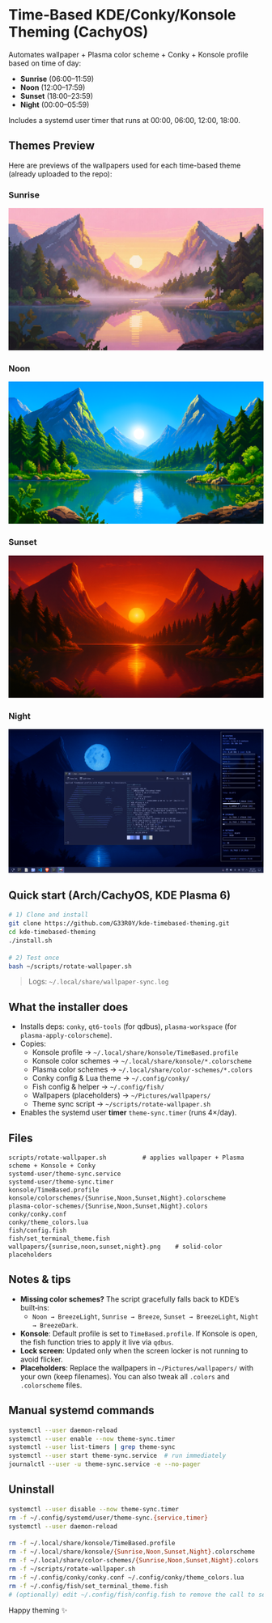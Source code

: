 # Time‑Based KDE/Conky/Konsole Theming (CachyOS)

Automates wallpaper + Plasma color scheme + Conky + Konsole profile based on time of day:
- **Sunrise** (06:00–11:59)
- **Noon** (12:00–17:59)
- **Sunset** (18:00–23:59)
- **Night** (00:00–05:59)

Includes a systemd user timer that runs at 00:00, 06:00, 12:00, 18:00.

## Themes Preview

Here are previews of the wallpapers used for each time-based theme (already uploaded to the repo):

### Sunrise
![Sunrise Wallpaper](wallpapers/sunrise.png)

### Noon
![Noon Wallpaper](wallpapers/noon.png)

### Sunset
![Sunset Wallpaper](wallpapers/sunset.png)

### Night
![Night Wallpaper](wallpapers/night_example.png)

## Quick start (Arch/CachyOS, KDE Plasma 6)

```bash
# 1) Clone and install
git clone https://github.com/G33R0Y/kde-timebased-theming.git
cd kde-timebased-theming
./install.sh

# 2) Test once
bash ~/scripts/rotate-wallpaper.sh
```

> Logs: `~/.local/share/wallpaper-sync.log`

## What the installer does

- Installs deps: `conky`, `qt6-tools` (for qdbus), `plasma-workspace` (for `plasma-apply-colorscheme`).
- Copies:
  - Konsole profile → `~/.local/share/konsole/TimeBased.profile`
  - Konsole color schemes → `~/.local/share/konsole/*.colorscheme`
  - Plasma color schemes → `~/.local/share/color-schemes/*.colors`
  - Conky config & Lua theme → `~/.config/conky/`
  - Fish config & helper → `~/.config/fish/`
  - Wallpapers (placeholders) → `~/Pictures/wallpapers/`
  - Theme sync script → `~/scripts/rotate-wallpaper.sh`
- Enables the systemd user **timer** `theme-sync.timer` (runs 4×/day).

## Files

```
scripts/rotate-wallpaper.sh          # applies wallpaper + Plasma scheme + Konsole + Conky
systemd-user/theme-sync.service
systemd-user/theme-sync.timer
konsole/TimeBased.profile
konsole/colorschemes/{Sunrise,Noon,Sunset,Night}.colorscheme
plasma-color-schemes/{Sunrise,Noon,Sunset,Night}.colors
conky/conky.conf
conky/theme_colors.lua
fish/config.fish
fish/set_terminal_theme.fish
wallpapers/{sunrise,noon,sunset,night}.png    # solid-color placeholders
```

## Notes & tips

- **Missing color schemes?** The script gracefully falls back to KDE’s built‑ins:
  - `Noon → BreezeLight`, `Sunrise → Breeze`, `Sunset → BreezeLight`, `Night → BreezeDark`.
- **Konsole**: Default profile is set to `TimeBased.profile`. If Konsole is open, the fish function tries to apply it live via `qdbus`.
- **Lock screen**: Updated only when the screen locker is not running to avoid flicker.
- **Placeholders**: Replace the wallpapers in `~/Pictures/wallpapers/` with your own (keep filenames). You can also tweak all `.colors` and `.colorscheme` files.

## Manual systemd commands

```bash
systemctl --user daemon-reload
systemctl --user enable --now theme-sync.timer
systemctl --user list-timers | grep theme-sync
systemctl --user start theme-sync.service  # run immediately
journalctl --user -u theme-sync.service -e --no-pager
```

## Uninstall

```bash
systemctl --user disable --now theme-sync.timer
rm -f ~/.config/systemd/user/theme-sync.{service,timer}
systemctl --user daemon-reload

rm -f ~/.local/share/konsole/TimeBased.profile
rm -f ~/.local/share/konsole/{Sunrise,Noon,Sunset,Night}.colorscheme
rm -f ~/.local/share/color-schemes/{Sunrise,Noon,Sunset,Night}.colors
rm -f ~/scripts/rotate-wallpaper.sh
rm -f ~/.config/conky/conky.conf ~/.config/conky/theme_colors.lua
rm -f ~/.config/fish/set_terminal_theme.fish
# (optionally) edit ~/.config/fish/config.fish to remove the call to set_terminal_theme
```

Happy theming ✨
